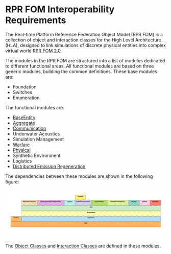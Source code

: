 # RPR FOM Interoperability Requirements

The Real-time Platform Reference Federation Object Model (RPR FOM) is a collection of object and interaction classes for the High Level Architecture (HLA), designed to link simulations of discrete physical entities into complex virtual world [RPR FOM 2.0](https://www.sisostds.org/DigitalLibrary.aspx?Command=Core_Download&EntryId=30822).

The modules in the RPR FOM are structured into a list of modules dedicated to different functional areas. All functional modules are based on three generic modules, building the common definitions. These base modules are:

- Foundation
- Switches
- Enumeration

The functional modules are:

- [BaseEntity](rpr-entity.md)
- [Aggregate](rpr-aggregate.md)
- [Communication](rpr-communication.md) 
- Underwater Acoustics 
- Simulation Management 
- [Warfare](rpr-warfare.md)
- [Physical](rpr-physical.md)
- Synthetic Environment 
- Logistics 
- [Distributed Emission Regeneration](rpr-der.md)

The dependencies between these modules are shown in the following figure:

![RPR FOM Modules](images/rpr-fom-module-dependencies.png)

The [Object Classes](object-classes.md) and [Interaction Classes](interaction-classes.md) are defined in these modules.
